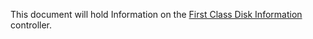 This document will hold Information on the [First Class Disk Information](https://github.com/vKubeViewer/vkubeviewer/blob/main/controllers/fcdinfo_controller.go) controller.
